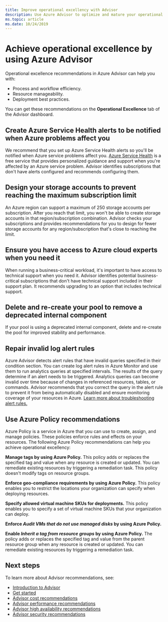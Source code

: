 ```yaml
---
title: Improve operational excellency with Advisor
description: Use Azure Advisor to optimize and mature your operational excellence for your Azure subscriptions.
ms.topic: article
ms.date: 10/24/2019
---
```


# Achieve operational excellence by using Azure Advisor

Operational excellence recommendations in Azure Advisor can help you with: 
- Process and workflow efficiency.
- Resource manageability.
- Deployment best practices. 

You can get these recommendations on the **Operational Excellence** tab of the Advisor dashboard.

## Create Azure Service Health alerts to be notified when Azure problems affect you

We recommend that you set up Azure Service Health alerts so you'll be notified when Azure service problems affect you. [Azure Service Health](https://azure.microsoft.com/features/service-health/) is a free service that provides personalized guidance and support when you're affected by an Azure service problem. Advisor identifies subscriptions that don't have alerts configured and recommends configuring them.


## Design your storage accounts to prevent reaching the maximum subscription limit

An Azure region can support a maximum of 250 storage accounts per subscription. After you reach that limit, you won't be able to create storage accounts in that region/subscription combination. Advisor checks your subscriptions and provides recommendations for you to design for fewer storage accounts for any region/subscription that's close to reaching the limit.

## Ensure you have access to Azure cloud experts when you need it

When running a business-critical workload, it's important to have access to technical support when you need it. Advisor identifies potential business-critical subscriptions that don't have technical support included in their support plan. It recommends upgrading to an option that includes technical support.

## Delete and re-create your pool to remove a deprecated internal component

If your pool is using a deprecated internal component, delete and re-create the pool for improved stability and performance.

## Repair invalid log alert rules

Azure Advisor detects alert rules that have invalid queries specified in their condition section. 
You can create log alert rules in Azure Monitor and use them to run analytics queries at specified intervals. The results of the query determine if an alert needs to be triggered. Analytics queries can become invalid over time because of changes in referenced resources, tables, or commands. Advisor recommends that you correct the query in the alert rule to prevent it from being automatically disabled and ensure monitoring coverage of your resources in Azure. [Learn more about troubleshooting alert rules.](https://aka.ms/aa_logalerts_queryrepair)

## Use Azure Policy recommendations

Azure Policy is a service in Azure that you can use to create, assign, and manage policies. These policies enforce rules and effects on your resources. The following Azure Policy recommendations can help you achieve operational excellency: 

**Manage tags by using Azure Policy.** This policy adds or replaces the specified tag and value when any resource is created or updated. You can remediate existing resources by triggering a remediation task. This policy doesn't modify tags on resource groups.

**Enforce geo-compliance requirements by using Azure Policy.** This policy enables you to restrict the locations your organization can specify when deploying resources. 

**Specify allowed virtual machine SKUs for deployments.** This policy enables you to specify a set of virtual machine SKUs that your organization can deploy.

**Enforce *Audit VMs that do not use managed disks* by using Azure Policy.**

**Enable *Inherit a tag from resource groups* by using Azure Policy.** The policy adds or replaces the specified tag and value from the parent resource group when any resource is created or updated. You can remediate existing resources by triggering a remediation task.

## Next steps

To learn more about Advisor recommendations, see:
* [Introduction to Advisor](advisor-overview.md)
* [Get started](advisor-get-started.md)
* [Advisor cost recommendations](advisor-cost-recommendations.md)
* [Advisor performance recommendations](advisor-performance-recommendations.md)
* [Advisor high availability recommendations](advisor-high-availability-recommendations.md)
* [Advisor security recommendations](advisor-security-recommendations.md)

